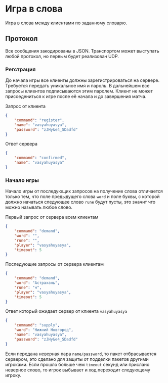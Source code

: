 # Игра в слова
Игра в слова между клиентами по заданному словарю.

## Протокол
Все сообщения закодированы в JSON. Транспортом может выступать любой протокол, но первым будет реализован UDP.

### Регстрация
До начала игры все клиенты должны зарегистрироваться на сервере. Требуется передать уникальное имя и пароль. В дальнейшем все запросы клиентов подписываются этим паролем. Клиент не может присоедениться к игре после её начала и до завершения матча.

Запрос от клиента
```json
{
    "command": "register",
    "name": "vasyahuyasya",
    "password": "zJHy&e4_SDadfd"
}
```

Ответ сервера
```json
{
    "command": "confirmed",
    "name": "vasyahuyasya"
}
```

### Начало игры
Начало игры от последующих запросов на получение слова отличается только тем, что поле предыдущего слова `word` и поле буквы, с которой должно начаться следующее слово `rune` будут пусты, это значит что можно называть любое слово.

Первый запрос от сервера всем клиентам
```json
{
    "command": "demand",
    "word": "",
    "rune": "",
    "player": "vasyahuyasya",
    "timeout": 5
}
```

Последующие запросы от сервера клиентам
```json
{
    "command": "demand",
    "word": "Астрахань",
    "rune": "н",
    "player": "vasyahuyasya",
    "timeout": 5
}
```

Ответ который ожидает сервер от клиента `vasyahuyasya`
```json
{
    "command": "supply",
    "word": "Нижний Новгород",
    "name": "vasyahuyasya",
    "password": "zJHy&e4_SDadfd"
}
```

Если передана неверная пара `name/password`, то пакет отбрасывается сервером, это сделано для защиты от подделки пакетов другими игроками. Если прошло больше чем `timeout` секунд или прислано неверное слово, то игрок выбывает и ход переходит следующему игроку.